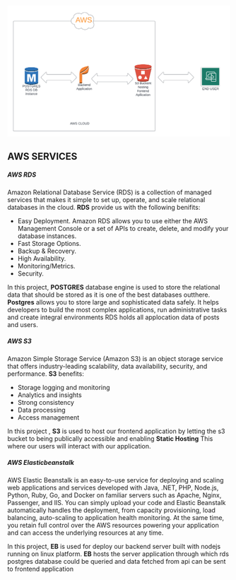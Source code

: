 
![Architecture](./architecture.png)

## AWS SERVICES
##### AWS RDS
Amazon Relational Database Service (RDS) is a collection of managed services that makes it simple to set up, operate, and scale relational databases in the cloud.
**RDS** provide us with the following benifits:

- Easy Deployment. Amazon RDS allows you to use either the AWS Management Console or a set of APIs to create, delete, and modify your database instances.
- Fast Storage Options.
- Backup & Recovery.
- High Availability.
- Monitoring/Metrics.
- Security.
  
In this project, **POSTGRES** database engine is used to store the relational data that should be stored as it is one of the best databases outthere.
**Postgres** allows you to store large and sophisticated data safely. It helps developers to build the most complex applications, run administrative tasks and create integral environments
RDS holds all applocation data of posts and users.
##### AWS S3
Amazon Simple Storage Service (Amazon S3) is an object storage service that offers industry-leading scalability, data availability, security, and performance.
**S3** benefits:
- Storage logging and monitoring
- Analytics and insights
- Strong consistency
- Data processing
- Access management

In this project , **S3** is used to host our frontend application by letting the s3 bucket to being publically accessible and enabling **Static Hosting** 
This where our users will interact with our application.

##### AWS Elasticbeanstalk
AWS Elastic Beanstalk is an easy-to-use service for deploying and scaling web applications and services developed with Java, .NET, PHP, Node.js, Python, Ruby, Go, and Docker on familiar servers such as Apache, Nginx, Passenger, and IIS.
You can simply upload your code and Elastic Beanstalk automatically handles the deployment, from capacity provisioning, load balancing, auto-scaling to application health monitoring. At the same time, you retain full control over the AWS resources powering your application and can access the underlying resources at any time.

In this project, **EB** is used for deploy our backend server built with nodejs running on linux platform.
**EB** hosts the server application through which rds postgres database could be queried and data fetched from api can be sent to frontend application